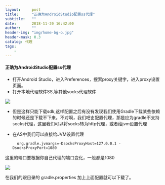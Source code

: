 ```yaml
---
layout:     post
title:      "正确为AndroidStudio配置ss代理"
subtitle:   ""
date:       2018-11-20 16:42:00
author:     ""
header-img: "img/home-bg-o.jpg"
header-mask: 0.3
catalog: 代理
tags:
    -
---
```


#### 正确为AndroidStudio配置ss代理

- 打开Android Studio，进入Preferences，搜索proxy关键字，进入proxy设置页面。
- 打开本地代理软件SS,等其他socks代理软件

![](https://ws1.sinaimg.cn/large/9f723435ly1fxele5ehvmj20q90j20u7.jpg)


- 但是这样只能下载sdk,这样配置之后有没有发现我们使用Gradle下载某些依赖的时候还是下载不下来，不对啊，我们吧㐊配置代理，那是应为gradle不支持socks代理，这里我们可以将socks转为http代理，或者给jvm设置代理


- 在AS中我们可以直接给JVM设置代理

		org.gradle.jvmargs=-DsocksProxyHost=127.0.0.1 -DsocksProxyPort=1080


这里的端口要根据你自己代理的端口变化，一般都是1080

![](https://ws1.sinaimg.cn/large/9f723435ly1fxelingaj4j20qc0b70tk.jpg)

在我们的跟目录的 gradle.properties  加上上面配置就可以下载了。







